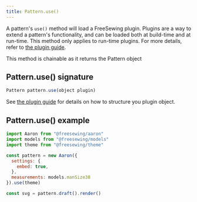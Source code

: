 ```yaml
---
title: Pattern.use()
---
```


A pattern's `use()` method will load a FreeSewing plugin.
Plugins are a way to extend a pattern's functionality, and can be
loaded both at build-time and at run-time. This method only applies
to run-time plugins. For more details, refer to [the plugin guide](/guides/plugins/).

<Note>This method is chainable as it returns the Pattern object</Note>

## Pattern.use() signature

```js
Pattern pattern.use(object plugin)
```

See [the plugin guide](/guides/plugins/) for details on how to structure
you plugin object.

## Pattern.use() example

```js
import Aaron from "@freesewing/aaron"
import models from "@freesewing/models"
import theme from "@freesewing/theme"

const pattern = new Aaron({
  settings: {
    embed: true,
  },
  measurements: models.manSize38
}).use(theme)

const svg = pattern.draft().render()
```
